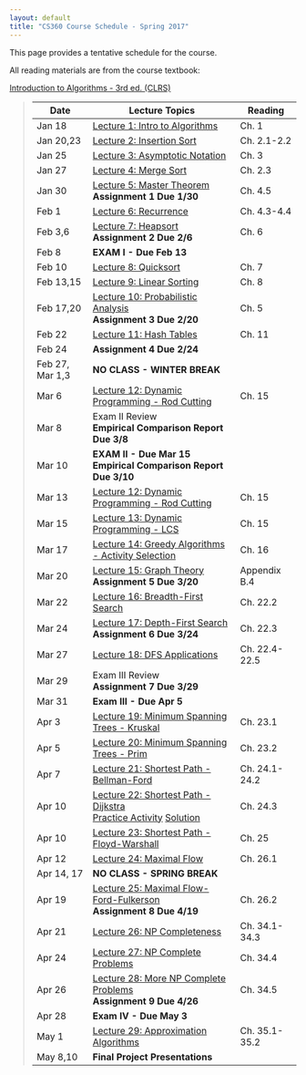 ```yaml
---
layout: default
title: "CS360 Course Schedule - Spring 2017"
---
```


This page provides a tentative schedule for the course.

All reading materials are from the course textbook:

[Introduction to Algorithms - 3rd ed. (CLRS)](http://mitpress.mit.edu/books/introduction-algorithms)

> Date | Lecture Topics | Reading |
> ---- | -------------- | ------- |
> Jan 18    | [Lecture 1: Intro to Algorithms](../lectures/lecture01.html) | Ch. 1 |
> Jan 20,23 | [Lecture 2: Insertion Sort](../lectures/lecture02.html) | Ch. 2.1-2.2 |
> Jan 25    | [Lecture 3: Asymptotic Notation](../lectures/lecture03.html) | Ch. 3 |
> Jan 27    | [Lecture 4: Merge Sort](../lectures/lecture04.html) | Ch. 2.3 |
> Jan 30    | [Lecture 5: Master Theorem](../lectures/lecture05.html) <br /> **Assignment 1 Due 1/30** | Ch. 4.5 |
> Feb 1     | [Lecture 6: Recurrence](../lectures/lecture06.html) | Ch. 4.3-4.4 |
> Feb 3,6   | [Lecture 7: Heapsort](../lectures/lecture07.html)  <br /> **Assignment 2 Due 2/6** | Ch. 6 |
> Feb 8     | **EXAM I - Due Feb 13**               |             |
> Feb 10    | [Lecture 8: Quicksort](../lectures/lecture08.html) | Ch. 7 |
> Feb 13,15 | [Lecture 9: Linear Sorting](../lectures/lecture09.html)  | Ch. 8 |
> Feb 17,20 | [Lecture 10: Probabilistic Analysis](../lectures/lecture10.html) <br /> **Assignment 3 Due 2/20** | Ch. 5 |
> Feb 22    | [Lecture 11: Hash Tables](../lectures/lecture11.html) | Ch. 11 |
> Feb 24    | **Assignment 4 Due 2/24** |   |
> Feb 27, Mar 1,3 | **NO CLASS - WINTER BREAK** |    |
> Mar 6     | [Lecture 12: Dynamic Programming - Rod Cutting](../lectures/lecture12.html) | Ch. 15 |
> Mar 8     | Exam II Review  <br /> **Empirical Comparison Report Due 3/8** |    |
> Mar 10    | **EXAM II - Due Mar 15** <br /> **Empirical Comparison Report Due 3/10**               |             |
> Mar 13    | [Lecture 12: Dynamic Programming - Rod Cutting](../lectures/lecture12.html) | Ch. 15 |
> Mar 15    | [Lecture 13: Dynamic Programming - LCS](../lectures/lecture13.html) | Ch. 15 |
> Mar 17    | [Lecture 14: Greedy Algorithms - Activity Selection](../lectures/lecture14.html) | Ch. 16 |
> Mar 20    | [Lecture 15: Graph Theory](../lectures/lecture15.html) <br /> **Assignment 5 Due 3/20** | Appendix B.4 |
> Mar 22    | [Lecture 16: Breadth-First Search](../lectures/lecture16.html) | Ch. 22.2 |
> Mar 24    | [Lecture 17: Depth-First Search](../lectures/lecture17.html) <br /> **Assignment 6 Due 3/24**  | Ch. 22.3 |
> Mar 27    | [Lecture 18: DFS Applications](../lectures/lecture18.html) | Ch. 22.4-22.5 |
> Mar 29    | Exam III Review <br /> **Assignment 7 Due 3/29**  |    |
> Mar 31    | **Exam III - Due Apr 5** |  |
> Apr 3     | [Lecture 19: Minimum Spanning Trees - Kruskal](../lectures/lecture19.html) | Ch. 23.1 |
> Apr 5     | [Lecture 20: Minimum Spanning Trees - Prim](../lectures/lecture20.html) | Ch. 23.2 |
> Apr 7     | [Lecture 21: Shortest Path - Bellman-Ford](../lectures/lecture21.html) | Ch. 24.1-24.2 |
> Apr 10    | [Lecture 22: Shortest Path - Dijkstra](../lectures/lecture22.html) <br /> [Practice Activity](../handouts/lecture22-ssspact.pdf) [Solution](../handouts/lecture22-ssspactsol.pdf) | Ch. 24.3 |
> Apr 10    | [Lecture 23: Shortest Path - Floyd-Warshall](../lectures/lecture23.html) | Ch. 25 |
> Apr 12    | [Lecture 24: Maximal Flow](../lectures/lecture24.html) | Ch. 26.1 |
> Apr 14, 17| **NO CLASS - SPRING BREAK** |   |
> Apr 19    | [Lecture 25: Maximal Flow- Ford-Fulkerson](../lectures/lecture25.html) <br /> **Assignment 8 Due 4/19** | Ch. 26.2 |
> Apr 21    | [Lecture 26: NP Completeness](../lectures/lecture26.html) | Ch. 34.1-34.3 |
> Apr 24    | [Lecture 27: NP Complete Problems](../lectures/lecture27.html) | Ch. 34.4 |
> Apr 26    | [Lecture 28: More NP Complete Problems](../lectures/lecture28.html) <br /> **Assignment 9 Due 4/26** | Ch. 34.5 |
> Apr 28    | **Exam IV - Due May 3** |  |
> May 1     | [Lecture 29: Approximation Algorithms](../lectures/lecture29.html) | Ch. 35.1-35.2 |
> May 8,10  | **Final Project Presentations** |  |












